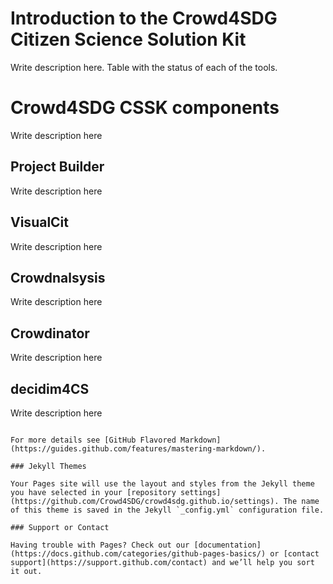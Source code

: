 # Introduction to the Crowd4SDG Citizen Science Solution Kit

Write description here. Table with the status of each of the tools.

# Crowd4SDG CSSK components

Write description here

## Project Builder

Write description here

## VisualCit

Write description here

## Crowdnalsysis

Write description here

## Crowdinator

Write description here

## decidim4CS

Write description here

```

For more details see [GitHub Flavored Markdown](https://guides.github.com/features/mastering-markdown/).

### Jekyll Themes

Your Pages site will use the layout and styles from the Jekyll theme you have selected in your [repository settings](https://github.com/Crowd4SDG/crowd4sdg.github.io/settings). The name of this theme is saved in the Jekyll `_config.yml` configuration file.

### Support or Contact

Having trouble with Pages? Check out our [documentation](https://docs.github.com/categories/github-pages-basics/) or [contact support](https://support.github.com/contact) and we’ll help you sort it out.

